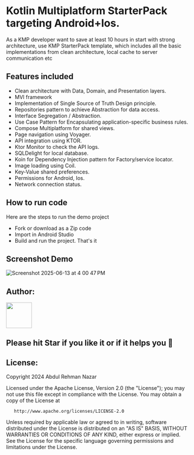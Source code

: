 # Kotlin Multiplatform StarterPack targeting Android+Ios.
As a KMP developer want to save at least 10 hours in start with strong architecture, use KMP StarterPack template, which includes all the basic implementations from clean architecture, local cache to server communication etc

## Features included
- Clean architecture with Data, Domain, and Presentation layers.
- MVI framework
- Implementation of Single Source of Truth Design principle.
- Repositories pattern to achieve Abstraction for data access.
- Interface Segregation / Abstraction.
- Use Case Pattern for Encapsulating application-specific business rules.
- Compose Multiplatform for shared views.
- Page navigation using Voyager.
- API integration using KTOR.
- Ktor Monitor to check the API logs.
- SQLDelight for local database.
- Koin for Dependency Injection pattern for Factory/service locator.
- Image loading using Coil.
- Key-Value shared preferences.
- Permissions for Android, Ios.
- Network connection status.

## How to run code
Here are the steps to run the demo project
- Fork or download as a Zip code
- Import in Android Studio
- Build and run the project. That's it




## Screenshot Demo
![Screenshot 2025-06-13 at 4 00 47 PM](https://github.com/user-attachments/assets/4b3a5801-94b0-4e8d-8629-eb928aca046d)

## Author:
<a href="https://github.com/AbdulRehmanNazar" target="_blank">
  <img src="https://avatars.githubusercontent.com/u/6792823?v=4" width="70" align="left">
</a>
<br />
<br />
<br />
<br />

## Please hit Star if you like it or if it helps you &#x1F49A;

## License:


Copyright 2024 Abdul Rehman Nazar
<br />

Licensed under the Apache License, Version 2.0 (the "License");
you may not use this file except in compliance with the License.
You may obtain a copy of the License at

       http://www.apache.org/licenses/LICENSE-2.0

Unless required by applicable law or agreed to in writing, software
distributed under the License is distributed on an "AS IS" BASIS,
WITHOUT WARRANTIES OR CONDITIONS OF ANY KIND, either express or implied.
See the License for the specific language governing permissions and
limitations under the License.
